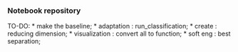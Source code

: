 ### Notebook repository

TO-DO:
    * make the baseline;
    * adaptation : run_classification;
    * create : reducing dimension;
    * visualization : convert all to function;
    * soft eng : best separation;